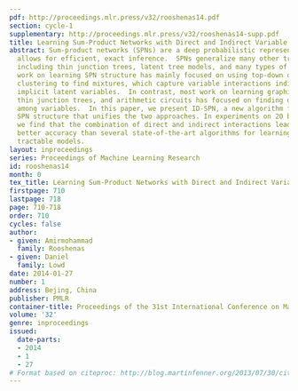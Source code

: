 ```yaml
---
pdf: http://proceedings.mlr.press/v32/rooshenas14.pdf
section: cycle-1
supplementary: http://proceedings.mlr.press/v32/rooshenas14-supp.pdf
title: Learning Sum-Product Networks with Direct and Indirect Variable Interactions
abstract: Sum-product networks (SPNs) are a deep probabilistic representation that
  allows for efficient, exact inference.  SPNs generalize many other tractable models,
  including thin junction trees, latent tree models, and many types of mixtures.  Previous
  work on learning SPN structure has mainly focused on using top-down or bottom-up
  clustering to find mixtures, which capture variable interactions indirectly through
  implicit latent variables.  In contrast, most work on learning graphical models,
  thin junction trees, and arithmetic circuits has focused on finding direct interactions
  among variables.  In this paper, we present ID-SPN, a new algorithm for learning
  SPN structure that unifies the two approaches. In experiments on 20 benchmark datasets,
  we find that the combination of direct and indirect interactions leads to significantly
  better accuracy than several state-of-the-art algorithms for learning SPNs and other
  tractable models.
layout: inproceedings
series: Proceedings of Machine Learning Research
id: rooshenas14
month: 0
tex_title: Learning Sum-Product Networks with Direct and Indirect Variable Interactions
firstpage: 710
lastpage: 718
page: 710-718
order: 710
cycles: false
author:
- given: Amirmohammad
  family: Rooshenas
- given: Daniel
  family: Lowd
date: 2014-01-27
number: 1
address: Bejing, China
publisher: PMLR
container-title: Proceedings of the 31st International Conference on Machine Learning
volume: '32'
genre: inproceedings
issued:
  date-parts:
  - 2014
  - 1
  - 27
# Format based on citeproc: http://blog.martinfenner.org/2013/07/30/citeproc-yaml-for-bibliographies/
---
```

